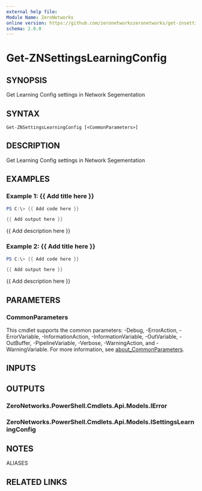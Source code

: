```yaml
---
external help file:
Module Name: ZeroNetworks
online version: https://github.com/zeronetworkszeronetworks/get-znsettingslearningconfig
schema: 2.0.0
---
```


# Get-ZNSettingsLearningConfig

## SYNOPSIS
Get Learning Config settings in Network Segementation

## SYNTAX

```
Get-ZNSettingsLearningConfig [<CommonParameters>]
```

## DESCRIPTION
Get Learning Config settings in Network Segementation

## EXAMPLES

### Example 1: {{ Add title here }}
```powershell
PS C:\> {{ Add code here }}

{{ Add output here }}
```

{{ Add description here }}

### Example 2: {{ Add title here }}
```powershell
PS C:\> {{ Add code here }}

{{ Add output here }}
```

{{ Add description here }}

## PARAMETERS

### CommonParameters
This cmdlet supports the common parameters: -Debug, -ErrorAction, -ErrorVariable, -InformationAction, -InformationVariable, -OutVariable, -OutBuffer, -PipelineVariable, -Verbose, -WarningAction, and -WarningVariable. For more information, see [about_CommonParameters](http://go.microsoft.com/fwlink/?LinkID=113216).

## INPUTS

## OUTPUTS

### ZeroNetworks.PowerShell.Cmdlets.Api.Models.IError

### ZeroNetworks.PowerShell.Cmdlets.Api.Models.ISettingsLearningConfig

## NOTES

ALIASES

## RELATED LINKS

